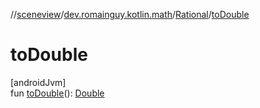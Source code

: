 //[sceneview](../../../index.md)/[dev.romainguy.kotlin.math](../index.md)/[Rational](index.md)/[toDouble](to-double.md)

# toDouble

[androidJvm]\
fun [toDouble](to-double.md)(): [Double](https://kotlinlang.org/api/latest/jvm/stdlib/kotlin/-double/index.html)
